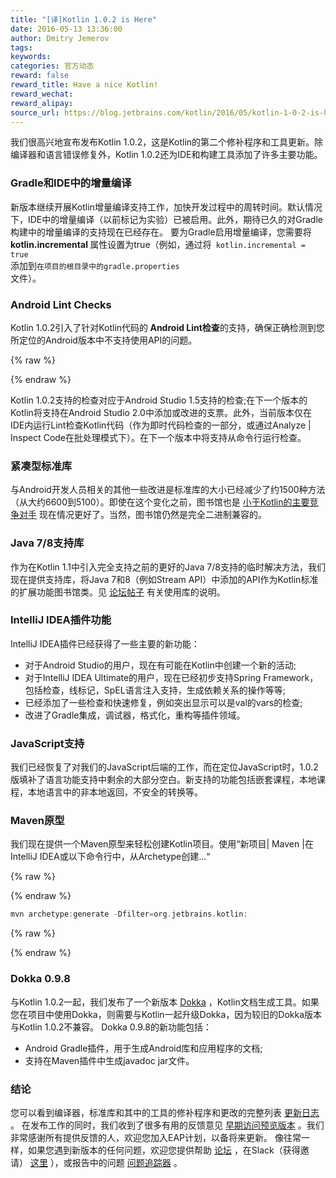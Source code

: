 ```yaml
---
title: "[译]Kotlin 1.0.2 is Here"
date: 2016-05-13 13:36:00
author: Dmitry Jemerov
tags:
keywords:
categories: 官方动态
reward: false
reward_title: Have a nice Kotlin!
reward_wechat:
reward_alipay:
source_url: https://blog.jetbrains.com/kotlin/2016/05/kotlin-1-0-2-is-here/
---
```


我们很高兴地宣布发布Kotlin 1.0.2，这是Kotlin的第二个修补程序和工具更新。除编译器和语言错误修复外，Kotlin 1.0.2还为IDE和构建工具添加了许多主要功能。
### Gradle和IDE中的增量编译

新版本继续开展Kotlin增量编译支持工作，加快开发过程中的周转时间。默认情况下，IDE中的增量编译（以前标记为实验）已被启用。此外，期待已久的对Gradle构建</b>中的增量编译的支持现在已经存在。
要为Gradle启用增量编译，您需要将<b> kotlin.incremental </b>属性设置为true（例如，通过将<code> kotlin.incremental = true </code>添加到<code>在项目的根目录中的gradle.properties </code>文件）。
### Android Lint Checks

Kotlin 1.0.2引入了针对Kotlin代码的<b> Android Lint检查</b>的支持，确保正确检测到您所定位的Android版本中不支持使用API​​的问题。

{% raw %}
<p><span id="more-3865"></span></p>
{% endraw %}

Kotlin 1.0.2支持的检查对应于Android Studio 1.5支持的检查;在下一个版本的Kotlin将支持在Android Studio 2.0中添加或改进的支票。此外，当前版本仅在IDE内运行Lint检查Kotlin代码（作为即时代码检查的一部分，或通过Analyze | Inspect Code在批处理模式下）。在下一个版本中将支持从命令行运行检查。
### 紧凑型标准库

与Android开发人员相关的其他一些改进是标准库的大小已经减少了约1500种方法（从大约6600到5100）。即使在这个变化之前，图书馆也是 [小于Kotlin的主要竞争对手](https://github.com/SidneyXu/AndroidDemoIn4Languages) 现在情况更好了。当然，图书馆仍然是完全二进制兼容的。
### Java 7/8支持库

作为在Kotlin 1.1中引入完全支持之前的更好的Java 7/8支持的临时解决方法，我们现在提供支持库，将Java 7和8（例如Stream API）中添加的API作为Kotlin标准的扩展功能图书馆类。见 [论坛帖子](https://discuss.kotlinlang.org/t/jdk7-8-features-in-kotlin-1-0/1625) 有关使用库的说明。
### IntelliJ IDEA插件功能

IntelliJ IDEA插件已经获得了一些主要的新功能：

* 对于Android Studio的用户，现在有可能在Kotlin中创建一个新的活动;
* 对于IntelliJ IDEA Ultimate的用户，现在已经初步支持Spring Framework，包括检查，线标记，SpEL语言注入支持，生成依赖关系的操作等等;
* 已经添加了一些检查和快速修复，例如突出显示可以是val的vars的检查;
* 改进了Gradle集成，调试器，格式化，重构等插件领域。

### JavaScript支持

我们已经恢复了对我们的JavaScript后端的工作，而在定位JavaScript时，1.0.2版填补了语言功能支持中剩余的大部分空白。新支持的功能包括嵌套课程，本地课程，本地语言中的非本地返回，不安全的转换等。
### Maven原型

我们现在提供一个Maven原型来轻松创建Kotlin项目。使用“新项目| Maven |在IntelliJ IDEA或以下命令行中，从Archetype创建...“

{% raw %}
<p></p>
{% endraw %}

```kotlin
mvn archetype:generate -Dfilter=org.jetbrains.kotlin:
```

{% raw %}
<p></p>
{% endraw %}

### Dokka 0.9.8

与Kotlin 1.0.2一起，我们发布了一个新版本 [Dokka](https://github.com/kotlin/dokka) ，Kotlin文档生成工具。如果您在项目中使用Dokka，则需要与Kotlin一起升级Dokka，因为较旧的Dokka版本与Kotlin 1.0.2不兼容。 Dokka 0.9.8的新功能包括：

* Android Gradle插件，用于生成Android库和应用程序的文档;
* 支持在Maven插件中生成javadoc jar文件。

### 结论

您可以看到编译器，标准库和其中的工具的修补程序和更改的完整列表 [更新日志](https://github.com/JetBrains/kotlin/blob/1.0.2/ChangeLog.md) 。
在发布工作的同时，我们收到了很多有用的反馈意见 [早期访问预览版本](https://discuss.kotlinlang.org/t/kotlin-1-0-2-eap/1581) 。我们非常感谢所有提供反馈的人，欢迎您加入EAP计划，以备将来更新。
像往常一样，如果您遇到新版本的任何问题，欢迎您提供帮助 [论坛](https://discuss.kotlinlang.org/) ，在Slack（获得邀请） [这里](http://kotlinslackin.herokuapp.com/) ），或报告中的问题 [问题追踪器](https://youtrack.jetbrains.com/issues/KT) 。
